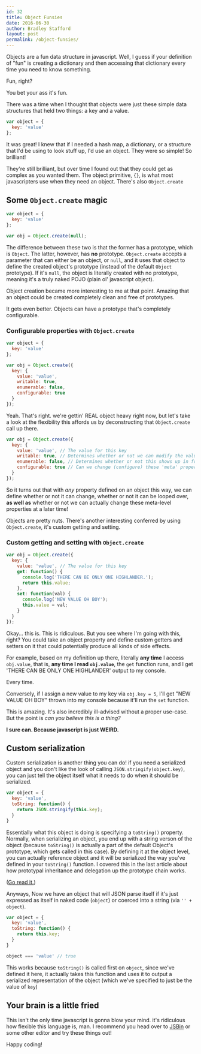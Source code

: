 ```yaml
---
id: 32
title: Object Funsies
date: 2016-06-30
author: Bradley Stafford
layout: post
permalink: /object-funsies/
---
```


Objects are a fun data structure in javascript. Well, I guess if your definition of "fun" is creating a dictionary and then accessing that dictionary every time you need to know something.

Fun, right?

You bet your ass it's fun.

There was a time when I thought that objects were just these simple data structures that held two things: a key and a value.

```js
var object = {
  key: 'value'
};
```

It was great! I knew that if I needed a hash map, a dictionary, or a structure that I'd be using to look stuff up, I'd use an object. They were so simple! So brilliant!

<!--more-->

They're still brilliant, but over time I found out that they could get as complex as you wanted them. The object primitive, `{}`, is what most javascripters use when they need an object. There's also `Object.create`

## Some `Object.create` magic

```js
var object = {
  key: 'value'
};

var obj = Object.create(null);
```

The difference between these two is that the former has a prototype, which is `Object`. The latter, however, has __no__ prototype. `Object.create` accepts a parameter that can either be an object, or `null`, and it uses that object to define the created object's prototype (instead of the default `Object` prototype). If it's `null`, the object is literally created with no prototype, meaning it's a truly naked POJO (plain ol' javascript object).

Object creation became more interesting to me at that point. Amazing that an object could be created completely clean and free of prototypes.

It gets even better. Objects can have a prototype that's completely configurable.

### Configurable properties with `Object.create`

```js
var object = {
  key: 'value'
};

var obj = Object.create({
  key: {
    value: 'value',
    writable: true,
    enumerable: false,
    configurable: true
  }
});
```
Yeah. That's right. we're gettin' REAL object heavy right now, but let's take a look at the flexibility this affords us by deconstructing that `Object.create` call up there.

```js
var obj = Object.create({
  key: {
    value: 'value', // The value for this key
    writable: true, // Determines whether or not we can modify the value
    enumerable: false, // Determines whether or not this shows up in for loops
    configurable: true // Can we change (configure) these 'meta' properties?
  }
});
```
So it turns out that with _any_ property defined on an object this way, we can define whether or not it can change, whether or not it can be looped over, __as well as__ whether or not we can actually change these meta-level properties at a later time!

Objects are pretty nuts. There's another interesting conferred by using `Object.create`, it's custom getting and setting.

### Custom getting and setting with `Object.create`

```js
var obj = Object.create({
  key: {
    value: 'value', // The value for this key
    get: function() {
      console.log('THERE CAN BE ONLY ONE HIGHLANDER.');
      return this.value;
    },
    set: function(val) {
      console.log('NEW VALUE OH BOY');
      this.value = val;
    }
  }
});
```

Okay... this is. This is ridiculous. But you see where I'm going with this, right? You could take an object property and define custom getters and setters on it that could potentially produce all kinds of side effects.

For example, based on my definition up there, literally __any time__ I access `obj.value`, that is, __any time I read `obj.value`__, the `get` function runs, and I get 'THERE CAN BE ONLY ONE HIGHLANDER' output to my console.

Every time.

Conversely, if I assign a new value to my key via `obj.key = 5`, I'll get "NEW VALUE OH BOY" thrown into my console because it'll run the `set` function.

This is amazing. It's also incredibly ill-advised without a proper use-case. But the point is _can you believe this is a thing?_

__I sure can. Because javascript is just WEIRD.__

## Custom serialization

Custom serialization is another thing you can do! if you need a serialized object and you don't like the look of calling `JSON.stringify(object.key)`, you can just tell the object itself what it needs to do when it should be serialized.

```js
var object = {
  key: 'value',
  toString: function() {
    return JSON.stringify(this.key);
  }
}
```
Essentially what this object is doing is specifying a `toString()` property. Normally, when serializing an object, you end up with a string verson of the object (because `toString()` is actually a part of the default Object's prototype, which gets called in this case). By defining it at the object level, you can actually reference object and it will be serialized the way you've defined in your `toString()` function. I covered this in the last article about how prototypal inheritance and delegation up the prototype chain works.

([Go read it.](prototypes))

Anyways, Now we have an object that will JSON parse itself if it's just expressed as itself in naked code (`object`) or coerced into a string (via `'' + object`).


```js
var object = {
  key: 'value',
  toString: function() {
    return this.key;
  }
}

object === 'value' // true

```

This works because `toString()` is called first on `object`, since we've defined it here, it actually takes this function and uses it to output a serialized representation of the object (which we've specified to just be the value of `key`)

## Your brain is a little fried

This isn't the only time javascript is gonna blow your mind. it's ridiculous how flexible this language is, man. I recommend you head over to [JSBin](http://jsbin.com) or some other editor and try these things out!

Happy coding!
